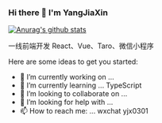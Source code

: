 ### Hi there 👋 I'm YangJiaXin
[![Anurag's github stats](https://github-readme-stats.vercel.app/api?username=endless-z&theme=dark)](https://github.com/anuraghazra/github-readme-stats)

一线前端开发 React、Vue、Taro、微信小程序
<!--&theme=radical-->
Here are some ideas to get you started:

- 🔭 I’m currently working on ... 
- 🌱 I’m currently learning ... TypeScript
- 👯 I’m looking to collaborate on ...
- 🤔 I’m looking for help with ...
- 📫 How to reach me: ... wxchat yjx0301

